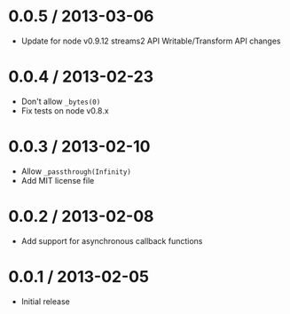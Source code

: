 0.0.5 / 2013-03-06
==================

 - Update for node v0.9.12 streams2 API Writable/Transform API changes

0.0.4 / 2013-02-23
==================

 - Don't allow `_bytes(0)`
 - Fix tests on node v0.8.x

0.0.3 / 2013-02-10
==================

 - Allow `_passthrough(Infinity)`
 - Add MIT license file

0.0.2 / 2013-02-08
==================

 - Add support for asynchronous callback functions

0.0.1 / 2013-02-05
==================

 - Initial release
